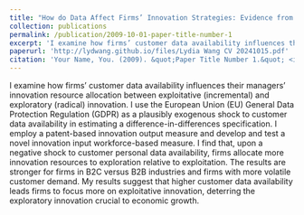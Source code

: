```yaml
---
title: "How do Data Affect Firms’ Innovation Strategies: Evidence from the General Data Protection Regulation"
collection: publications
permalink: /publication/2009-10-01-paper-title-number-1
excerpt: 'I examine how firms’ customer data availability influences their managers’ innovation resource allocation between exploitative (incremental) and exploratory (radical) innovation. I use the European Union (EU) General Data Protection Regulation (GDPR) as a plausibly exogenous shock to customer data availability in estimating a difference-in-differences specification. I employ a patent-based innovation output measure and develop and test a novel innovation input workforce-based measure. I find that, upon a negative shock to customer personal data availability, firms allocate more innovation resources to exploration relative to exploitation. The results are stronger for firms in B2C versus B2B industries and firms with more volatile customer demand. My results suggest that higher customer data availability leads firms to focus more on exploitative innovation, deterring the exploratory innovation crucial to economic growth.'
paperurl: 'http://lydwang.github.io/files/Lydia Wang CV 20241015.pdf'
citation: 'Your Name, You. (2009). &quot;Paper Title Number 1.&quot; <i>Journal 1</i>. 1(1).'
---
```


I examine how firms’ customer data availability influences their managers’ innovation resource allocation between exploitative (incremental) and exploratory (radical) innovation. I use the European Union (EU) General Data Protection Regulation (GDPR) as a plausibly exogenous shock to customer data availability in estimating a difference-in-differences specification. I employ a patent-based innovation output measure and develop and test a novel innovation input workforce-based measure. I find that, upon a negative shock to customer personal data availability, firms allocate more innovation resources to exploration relative to exploitation. The results are stronger for firms in B2C versus B2B industries and firms with more volatile customer demand. My results suggest that higher customer data availability leads firms to focus more on exploitative innovation, deterring the exploratory innovation crucial to economic growth.
